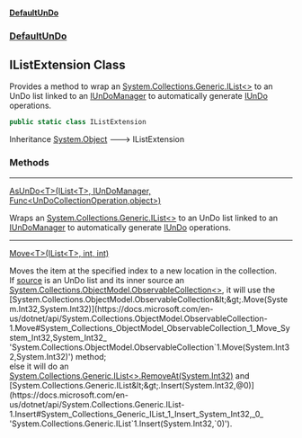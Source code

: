 #### [DefaultUnDo](DefaultUnDo.md 'DefaultUnDo')
### [DefaultUnDo](DefaultUnDo.md#DefaultUnDo 'DefaultUnDo')
## IListExtension Class
Provides a method to wrap an [System.Collections.Generic.IList&lt;&gt;](https://docs.microsoft.com/en-us/dotnet/api/System.Collections.Generic.IList-1 'System.Collections.Generic.IList`1') to an UnDo list linked to an [IUnDoManager](IUnDoManager.md 'DefaultUnDo.IUnDoManager') to automatically generate [IUnDo](IUnDo.md 'DefaultUnDo.IUnDo') operations.  
```csharp
public static class IListExtension
```

Inheritance [System.Object](https://docs.microsoft.com/en-us/dotnet/api/System.Object 'System.Object') &#129106; IListExtension  
### Methods

***
[AsUnDo&lt;T&gt;(IList&lt;T&gt;, IUnDoManager, Func&lt;UnDoCollectionOperation,object&gt;)](IListExtension_AsUnDo_T_(IList_T__IUnDoManager_Func_UnDoCollectionOperation_object_).md 'DefaultUnDo.IListExtension.AsUnDo&lt;T&gt;(System.Collections.Generic.IList&lt;T&gt;, DefaultUnDo.IUnDoManager, System.Func&lt;DefaultUnDo.UnDoCollectionOperation,object&gt;)')

Wraps an [System.Collections.Generic.IList&lt;&gt;](https://docs.microsoft.com/en-us/dotnet/api/System.Collections.Generic.IList-1 'System.Collections.Generic.IList`1') to an UnDo list linked to an [IUnDoManager](IUnDoManager.md 'DefaultUnDo.IUnDoManager') to automatically generate [IUnDo](IUnDo.md 'DefaultUnDo.IUnDo') operations.  

***
[Move&lt;T&gt;(IList&lt;T&gt;, int, int)](IListExtension_Move_T_(IList_T__int_int).md 'DefaultUnDo.IListExtension.Move&lt;T&gt;(System.Collections.Generic.IList&lt;T&gt;, int, int)')

Moves the item at the specified index to a new location in the collection.  
If [source](IListExtension_Move_T_(IList_T__int_int).md#DefaultUnDo_IListExtension_Move_T_(System_Collections_Generic_IList_T__int_int)_source 'DefaultUnDo.IListExtension.Move&lt;T&gt;(System.Collections.Generic.IList&lt;T&gt;, int, int).source') is an UnDo list and its inner source an [System.Collections.ObjectModel.ObservableCollection&lt;&gt;](https://docs.microsoft.com/en-us/dotnet/api/System.Collections.ObjectModel.ObservableCollection-1 'System.Collections.ObjectModel.ObservableCollection`1'), it will use the [System.Collections.ObjectModel.ObservableCollection&lt;&gt;.Move(System.Int32,System.Int32)](https://docs.microsoft.com/en-us/dotnet/api/System.Collections.ObjectModel.ObservableCollection-1.Move#System_Collections_ObjectModel_ObservableCollection_1_Move_System_Int32,System_Int32_ 'System.Collections.ObjectModel.ObservableCollection`1.Move(System.Int32,System.Int32)') method;  
else it will do an [System.Collections.Generic.IList&lt;&gt;.RemoveAt(System.Int32)](https://docs.microsoft.com/en-us/dotnet/api/System.Collections.Generic.IList-1.RemoveAt#System_Collections_Generic_IList_1_RemoveAt_System_Int32_ 'System.Collections.Generic.IList`1.RemoveAt(System.Int32)') and [System.Collections.Generic.IList&lt;&gt;.Insert(System.Int32,@0)](https://docs.microsoft.com/en-us/dotnet/api/System.Collections.Generic.IList-1.Insert#System_Collections_Generic_IList_1_Insert_System_Int32,_0_ 'System.Collections.Generic.IList`1.Insert(System.Int32,`0)').  
